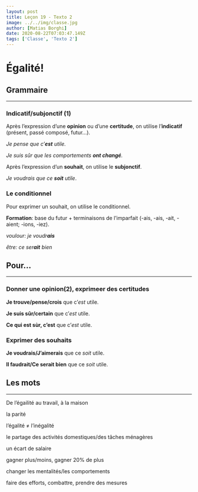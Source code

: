 ```yaml
---
layout: post
title: Leçon 19 - Texto 2
image: ../../img/classe.jpg
author: [Matias Borghi]
date: 2020-08-22T07:03:47.149Z
tags: ['Classe', 'Texto 2']
---
```


# Égalité!

## Grammaire
---

### Indicatif/subjonctif (1)

Après l’expression d’une **opinion** ou d’une **certitude**, on utilise l’**indicatif** (présent, passé composé, futur...).

*Je pense que c’**est** utile.*

*Je suis sûr que les comportements **ont changé**.*

Après l’expression d’un **souhait**, on utilise le **subjonctif**.

*Je voudrais que ce **soit** utile*.

### Le conditionnel

Pour exprimer un souhait, on utilise le conditionnel.

**Formation**: base du futur + terminaisons de l’imparfait (-ais, -ais, -ait, -aient; -ions, -iez).

*voulour: je voudr**ais***

*être: ce ser**ait** bien*

## Pour...
---

### Donner une opinion(2), exprimeer des certitudes

**Je trouve/pense/crois** que c’*est* utile.

**Je suis sûr/certain** que c’*est* utile.

**Ce qui est sùr, c’est** que c’*est* utile.

### Exprimer des souhaits

**Je voudrais/J’aimerais** que ce *soit* utile.

**Il faudrait/Ce serait bien** que ce *soit* utile.

## Les mots
----

De l’égailité au travail, à la maison

la parité

l’égalité ≠ l’inégalité

le partage des activités domestiques/des tâches ménagères

un écart de salaire

gagner plus/moins, gagner 20% de plus

changer les mentalités/les comportements

faire des efforts, combattre, prendre des mesures 
